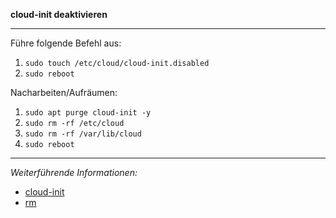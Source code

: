 **cloud-init deaktivieren**

---

Führe folgende Befehl aus:
1. ```sudo touch /etc/cloud/cloud-init.disabled```
2. ```sudo reboot```

Nacharbeiten/Aufräumen:
1. ```sudo apt purge cloud-init -y```
2. ```sudo rm -rf /etc/cloud```
3. ```sudo rm -rf /var/lib/cloud```
4. ```sudo reboot```

---

_Weiterführende Informationen:_
* [cloud-init](https://help.ubuntu.com/community/CloudInit/)
* [rm](https://wiki.ubuntuusers.de/rm/)
